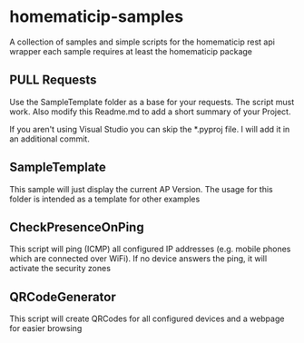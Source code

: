 # homematicip-samples
A collection of samples and simple scripts for the homematicip rest api wrapper
each sample requires at least the homematicip package

## PULL Requests ##
Use the SampleTemplate folder as a base for your requests. 
The script must work.
Also modify this Readme.md to add a short summary of your Project.

If you aren't using Visual Studio you can skip the *.pyproj file. I will add it in an additional commit.

## SampleTemplate ##
This sample will just display the current AP Version.
The usage for this folder is intended as a template for other examples


## CheckPresenceOnPing ##
This script will ping (ICMP) all configured IP addresses (e.g. mobile phones which are connected over WiFi). If no device answers the ping, it will activate the security zones

## QRCodeGenerator ##
This script will create QRCodes for all configured devices and a webpage for easier browsing
